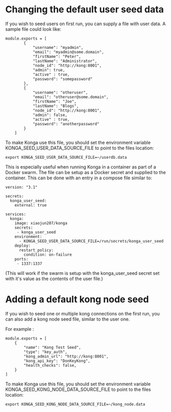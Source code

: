 # Changing the default user seed data

If you wish to seed users on first run, you can supply a file with user data. 
A sample file could look like:

````
module.exports = [
        {
            "username": "myadmin",
            "email": "myadmin@some.domain",
            "firstName": "Peter",
            "lastName": "Administrator",
            "node_id": "http://kong:8001",
            "admin": true,
            "active" : true,
            "password": "somepassword"
        },
        {
            "username": "otheruser",
            "email": "otheruser@some.domain",
            "firstName": "Joe",
            "lastName": "Blogs",
            "node_id": "http://kong:8001",
            "admin": false,
            "active" : true,
            "password": "anotherpassword"
        }
    ]
````

To make Konga use this file, you should set the environment variable KONGA_SEED_USER_DATA_SOURCE_FILE to point to the files location:
````
export KONGA_SEED_USER_DATA_SOURCE_FILE=~/userdb.data 
````

This is especially useful when running Konga in a container as part of a Docker swarm. The file can be setup as a Docker secret and supplied to the container. This can be done with an entry in a compose file similar to:

````
version: "3.1"

secrets:
  konga_user_seed:
    external: true

services:
  konga:
    image: xiaojun207/konga
    secrets:
     - konga_user_seed
    environment:
      - KONGA_SEED_USER_DATA_SOURCE_FILE=/run/secrets/konga_user_seed
    deploy:
      restart_policy:
        condition: on-failure
    ports:
     - 1337:1337
````

(This will work if the swarm is setup with the konga_user_seed secret set with it's value as the contents of the user file.)

# Adding a default kong node seed

If you wish to seed one or multiple kong connections on the first run, you can also add a kong node seed file, similar to the user one.

For example :

```
module.exports = [
    {
        "name": "Kong Test Seed",
        "type": "key_auth",
        "kong_admin_url": "http://kong:8001",
        "kong_api_key": "DonKeyKong",
        "health_checks": false,
    }
]
```

To make Konga use this file, you should set the environment variable KONGA_SEED_KONG_NODE_DATA_SOURCE_FILE to point to the files location:
````
export KONGA_SEED_KONG_NODE_DATA_SOURCE_FILE=~/kong_node.data 
````
